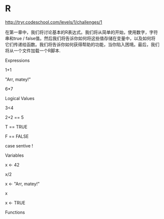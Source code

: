 # R  


http://tryr.codeschool.com/levels/1/challenges/1





在第一章中，我们将讨论基本的R表达式。我们将从简单的开始，使用数字，字符串和true / false值。然后我们将告诉你如何将这些值存储在变量中，以及如何将它们传递给函数。我们将告诉你如何获得帮助的功能，当你陷入困境。最后，我们将从一个文件加载一个R脚本.  


Expressions  

1+1

"Arr, matey!"

6*7



Logical Values  

3<4

2+2 == 5

T == TRUE

F == FALSE 

case sentive !


Variables  

x <- 42

x/2

x <- "Arr, matey!"

x

x <- TRUE


Functions  












































